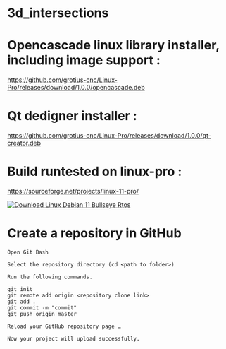# 3d_intersections

# Opencascade linux library installer, including image support :

https://github.com/grotius-cnc/Linux-Pro/releases/download/1.0.0/opencascade.deb

# Qt dedigner installer :

https://github.com/grotius-cnc/Linux-Pro/releases/download/1.0.0/qt-creator.deb

# Build runtested on linux-pro :

https://sourceforge.net/projects/linux-11-pro/ 

[![Download Linux Debian 11 Bullseye Rtos  ](https://img.shields.io/sourceforge/dt/linux-debian-bullseye-11-rtos.svg)](https://sourceforge.net/projects/linux-debian-bullseye-11-rtos/files/latest/download)


# Create a repository in GitHub

    Open Git Bash

    Select the repository directory (cd <path to folder>)

    Run the following commands.

    git init
    git remote add origin <repository clone link>
    git add .
    git commit -m "commit"
    git push origin master

    Reload your GitHub repository page …

    Now your project will upload successfully.
